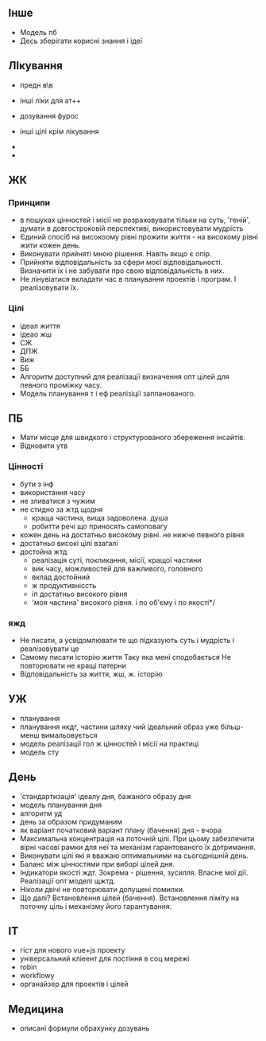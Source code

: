 ## Інше

- Модель пб
- Десь зберігати корисні знання і ідеї

## ЛІкування

- предн в\в

- інші ліки для ат++

- дозування фурос

- інші цілі крім лікування

- 

- 

## ЖК

### Принципи

- в пошуках цінностей і місії не розраховувати тільки на суть, 'геній', думати в довгостроковій перспективі, використовувати мудрість
- Єдиний спосіб на високоому рівні прожити життя - на високому рівні жити кожен день.
- Виконувати прийняті мною рішення. Навіть якщо є опір.
- Прийняти відповідальність за сфери моєї відповідальності. Визначити їх і не забувати про свою відповідальність в них.
- Не лінувіатися вкладати час в планування проектів і програм. І реалізовувати їх.

### Цілі

- ідеал життя
- ідеао жш
- СЖ
- ДПЖ
- Виж
- ББ
- Алгоритм доступний для реалізації визначення опт цілей для певного проміжку часу.
- Модель планування т і еф реалізіції запланованого.

## ПБ

* Мати місце для швидкого і структурованого збереження інсайтів.
* Відновити утв

### Цінності

- бути з інф
- використання часу
- не зливатися з чужим
- не стидно за жтд щодня
  - краща частина, вища задоволена. душа
  - робитти речі що приносять самоповагу
- кожен день на достатньо високому рівні. не нижче певного рівня
- достатньо високі цілі взагалі
- достойна жтд
  - реалізація суті, покликання, місії, кращої частини
  - вик часу, можливостей для важливого, головного
  - вклад достойний
  - ж продуктивніссть
  - іп достатньо високого рівня
  - 'моя частина' високого рівня. і по об'єму і по якості*/

### яжд

- Не писати, а усвідомлювати те що підказують суть і мудрість і реалізовувати це
- Самому писати історію життя
  Таку яка мені сподобається
  Не повторювати не кращі патерни
- Відповідальність за життя, жш, ж. історію

## УЖ

- планування
- планування нкдг, частини шляху чий ідеальний образ уже більш-менш вимальовується
- модель реалізації гол ж цінностей і місії на практиці
- модель сту

## День

- 'стандартизація' ідеалу дня, бажаного образу дня
- модель планування дня
- алгоритм уд
- день за образом придуманим
- як варіант початковий варіант плану (бачення) дня - вчора
- Максимальна концентрація на поточній цілі. При цьому забезпечити вірні часові рамки для неї та механізм гарантованого їх дотримання.
- Виконувати цілі які я вважаю оптимальними на сьогоднішній день.
- Баланс між цінностями при виборі цілей дня.
- Індикатори якості ждт. Зокрема - рішення, зусилля. Власне мої дії. Реалізації опт моделі щжтд.
- Ніколи двічі не повторювати допущені помилки.
- Що далі? Встановлення цілей (бачення). Встановлення ліміту на поточну ціль і механізму його гарантування.

## ІТ

- гіст для нового vue+js проекту
- універсальний кліеент для постіння в соц мережі
- robin
- workflowy
- органайзер для проектів і цілей

## Медицина

* описані формули обрахунку дозувань